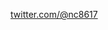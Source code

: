 [twitter.com/@nc8617](https://twitter.com/nc8617/status/1473516673822904320?s=20&t=x7AUuaLMdY2YQdJABmWZIw)
